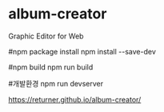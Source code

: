 # album-creator
Graphic Editor for Web

#npm package install
npm install --save-dev

#npm build
npm run build

#개발환경
npm run devserver

https://returner.github.io/album-creator/
